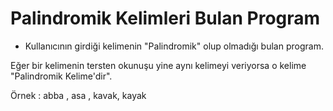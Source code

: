 # Palindromik Kelimleri Bulan Program
*  Kullanıcının girdiği kelimenin "Palindromik" olup olmadığı bulan program.

Eğer bir kelimenin tersten okunuşu yine aynı kelimeyi veriyorsa o kelime "Palindromik Kelime'dir".

Örnek : abba , asa , kavak, kayak
